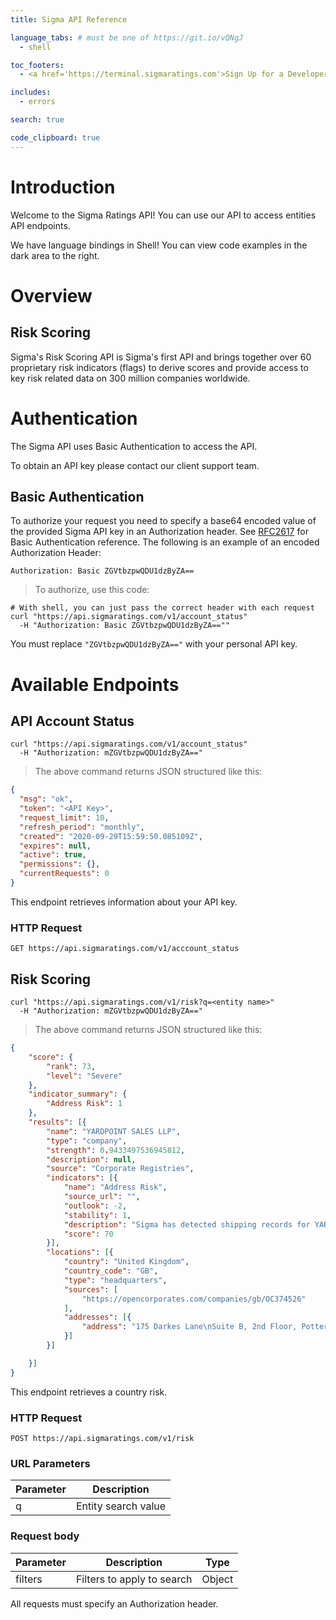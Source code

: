 ```yaml
---
title: Sigma API Reference

language_tabs: # must be one of https://git.io/vQNgJ
  - shell

toc_footers:
  - <a href='https://terminal.sigmaratings.com'>Sign Up for a Developer Key</a>

includes:
  - errors

search: true

code_clipboard: true
---
```


# Introduction

Welcome to the Sigma Ratings API! You can use our API to access entities API endpoints.

We have language bindings in Shell! You can view code examples in the dark area to the right.

# Overview

## Risk Scoring

Sigma's Risk Scoring API is Sigma's first API and brings together over 60 proprietary risk indicators (flags) to derive scores and provide access to key risk related data on 300 million companies worldwide.

# Authentication

The Sigma API uses Basic Authentication to access the API. 

To obtain an API key please contact our client support team.

## Basic Authentication

To authorize your request you need to specify a base64 encoded value of the provided Sigma API key in an Authorization header. See [RFC2617](https://tools.ietf.org/html/rfc2617) for Basic Authentication reference. The following is an example of an encoded Authorization Header:

`Authorization: Basic ZGVtbzpwQDU1dzByZA==`

> To authorize, use this code:

```shell
# With shell, you can just pass the correct header with each request
curl "https://api.sigmaratings.com/v1/account_status"
  -H "Authorization: Basic ZGVtbzpwQDU1dzByZA==""
```


<aside class="notice">
You must replace <code>"ZGVtbzpwQDU1dzByZA=="</code> with your personal API key.
</aside>

# Available Endpoints

## API Account Status

```shell
curl "https://api.sigmaratings.com/v1/account_status"
  -H "Authorization: mZGVtbzpwQDU1dzByZA=="
```

> The above command returns JSON structured like this:

```json
{
  "msg": "ok",
  "token": "<API Key>",
  "request_limit": 10,
  "refresh_period": "monthly",
  "created": "2020-09-29T15:59:50.085109Z",
  "expires": null,
  "active": true,
  "permissions": {},
  "currentRequests": 0
}
```

This endpoint retrieves information about your API key.

### HTTP Request

`GET https://api.sigmaratings.com/v1/acccount_status`

## Risk Scoring

```shell
curl "https://api.sigmaratings.com/v1/risk?q=<entity name>"
  -H "Authorization: mZGVtbzpwQDU1dzByZA=="
```

> The above command returns JSON structured like this:

```json
{
	"score": {
		"rank": 73,
		"level": "Severe"
	},
	"indicator_summary": {
		"Address Risk": 1
	},
	"results": [{
		"name": "YARDPOINT SALES LLP",
		"type": "company",
		"strength": 0.9433497536945812,
		"description": null,
		"source": "Corporate Registries",
		"indicators": [{
			"name": "Address Risk",
			"source_url": "",
			"outlook": -2,
			"stability": 1,
			"description": "Sigma has detected shipping records for YARDPOINT SALES LLP in the high risk categories: Chemical Elements & Related Products",
			"score": 70
		}],
		"locations": [{
			"country": "United Kingdom",
			"country_code": "GB",
			"type": "headquarters",
			"sources": [
				"https://opencorporates.com/companies/gb/OC374526"
			],
			"addresses": [{
				"address": "175 Darkes Lane\nSuite B, 2nd Floor, Potters Bar, Hertfordshire, EN6 1BW"
			}]
		}]

	}]
}
```

This endpoint retrieves a country risk.

### HTTP Request

`POST https://api.sigmaratings.com/v1/risk`

### URL Parameters

Parameter |  Description
--------- |  -----------
q | Entity search value

### Request body

Parameter | Description | Type   |
--------- | ----------- | ---------- |
filters | Filters to apply to search | Object |



<aside class="success">
All requests must specify an Authorization header.
</aside>


